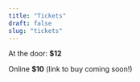 ```yaml
---
title: "Tickets"
draft: false
slug: "tickets"
---
```


At the door: **$12**

Online **$10** (link to buy coming soon!)